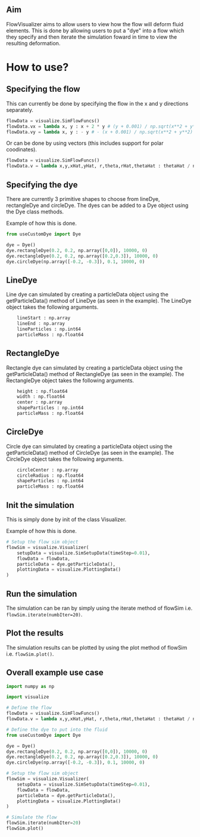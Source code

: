 ## Aim
FlowVisualizer aims to allow users to view how the flow will deform fluid elements. This is done by allowing users to put a "dye" into a flow which they specify and then iterate the simulation foward in time to view the resulting deformation.

# How to use?

## Specifying the flow

This can currently be done by specifying the flow in the x and y directions separately.

```python
flowData = visualize.SimFlowFuncs()
flowData.vx = lambda x, y : x + 2 * y # (y + 0.001) / np.sqrt(x**2 + y**2)
flowData.vy = lambda x, y : - y # - (x + 0.001) / np.sqrt(x**2 + y**2)
```
Or can be done by using vectors (this includes support for polar coodinates).

```python
flowData = visualize.SimFlowFuncs()
flowData.v = lambda x,y,xHat,yHat, r,theta,rHat,thetaHat : thetaHat / np.linalg.norm(r)
```

## Specifying the dye

There are currently 3 primitive shapes to choose from lineDye, rectangleDye and circleDye. The dyes can be added to a Dye object using the Dye class methods.

Example of how this is done.

```python
from useCustomDye import Dye

dye = Dye()
dye.rectangleDye(0.2, 0.2, np.array([0,0]), 10000, 0)
dye.rectangleDye(0.2, 0.2, np.array([0.2,0.3]), 10000, 0)
dye.circleDye(np.array([-0.2, -0.3]), 0.1, 10000, 0)
```

## LineDye
Line dye can simulated by creating a particleData object using the getParticleData() method of LineDye (as seen in the example). The LineDye object takes the following arguments.

```python
    lineStart : np.array
    lineEnd : np.array
    lineParticles : np.int64
    particleMass : np.float64
```

## RectangleDye
Rectangle dye can simulated by creating a particleData object using the getParticleData() method of RectangleDye (as seen in the example). The RectangleDye object takes the following arguments.

```python
    height : np.float64
    width : np.float64
    center : np.array
    shapeParticles : np.int64
    particleMass : np.float64
```

## CircleDye
Circle dye can simulated by creating a particleData object using the getParticleData() method of CircleDye (as seen in the example). The CircleDye object takes the following arguments.

```python
    circleCenter : np.array
    circleRadius : np.float64
    shapeParticles : np.int64
    particleMass : np.float64
```

## Init the simulation
This is simply done by init of the class Visualizer.

Example of how this is done.

```python
# Setup the flow sim object
flowSim = visualize.Visualizer(
    setupData = visualize.SimSetupData(timeStep=0.01),
    flowData = flowData,
    particleData = dye.getParticleData(),
    plottingData = visualize.PlottingData()
)
```

## Run the simulation
The simulation can be ran by simply using the iterate method of flowSim i.e. ```flowSim.iterate(numbIter=20)```.

## Plot the results
The simulation results can be plotted by using the plot method of flowSim i.e. ```flowSim.plot()```.

## Overall example use case

```python
import numpy as np

import visualize

# Define the flow
flowData = visualize.SimFlowFuncs()
flowData.v = lambda x,y,xHat,yHat, r,theta,rHat,thetaHat : thetaHat / np.linalg.norm(r)

# Define the dye to put into the fluid
from useCustomDye import Dye

dye = Dye()
dye.rectangleDye(0.2, 0.2, np.array([0,0]), 10000, 0)
dye.rectangleDye(0.2, 0.2, np.array([0.2,0.3]), 10000, 0)
dye.circleDye(np.array([-0.2, -0.3]), 0.1, 10000, 0)

# Setup the flow sim object
flowSim = visualize.Visualizer(
    setupData = visualize.SimSetupData(timeStep=0.01),
    flowData = flowData,
    particleData = dye.getParticleData(),
    plottingData = visualize.PlottingData()
)

# Simulate the flow
flowSim.iterate(numbIter=20)
flowSim.plot()
```
